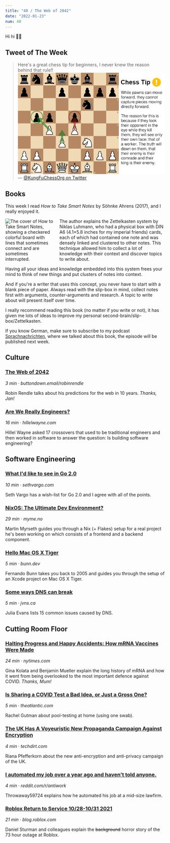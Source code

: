 ```yaml
---
title: "40 / The Web of 2042"
date: "2022-01-23"
num: 40
---
```


Hi hi ✌🏻

## Tweet of The Week

> Here's a great chess tip for beginners, I never knew the reason behind that rule!!
> ![A chess board with a Chess Tip on the side saying "While pawns can move forward, they cannot capture pieces moving directly forward. The reason for this is because if they look their opponent in the eye while they kill them, they will see only their own face: that of a worker. The truth will dawn on them, that their enemey is their comrade and their kind is their enemy."](./_twitter_image.png)
> — [@KungFuChessOrg on Twitter](https://twitter.com/KungFuChessOrg/status/1483600671148437504)

## Books

This week I read _How to Take Smart Notes_ by Söhnke Ahrens (2017), and I really enjoyed it.

<div style="width: 30%;float: left;padding-right: 20px;">
  <img alt="The cover of How to Take Smart Notes, showing a checkered colorful board with lines that sometimes connect and are sometimes interrupted." src="_/how_to_take_smart_notes_cover.jpg">
</div>

The author explains the Zettelkasten system by Niklas Luhmann, who had a physical box with DIN A6 (4.1×5.8 inches for my imperial friends) cards, each of which had contained one note and was densely linked and clustered to other notes.
This technique allowed him to collect a lot of knowledge with their context and discover topics to write about.

Having all your ideas and knowledge embedded into this system frees your mind to think of new things and put clusters of notes into context.

And if you're a writer that uses this concept, you never have to start with a blank piece of paper.
Always read with the slip-box in mind, collect notes first with arguments, counter-arguments and research.
A topic to write about will present itself over time.

I really recommend reading this book (no matter if you write or not), it has given me lots of ideas to improve my personal second-brain/slip-box/Zettelkasten.

If you know German, make sure to subscribe to my podcast [Sprachnachrichten](https://sprachnachrichten.fm), where we talked about this book, the episode will be published next week.
<br style="clear: both;">

## Culture

### [The Web of 2042](https://buttondown.email/robinrendle/archive/the-web-of-2042/)

_3 min · buttondown.email/robinrendle_

Robin Rendle talks about his predictions for the web in 10 years. _Thanks, Jan!_

### [Are We Really Engineers?](https://www.hillelwayne.com/post/are-we-really-engineers/)

_16 min · hillelwayne.com_

Hillel Wayne asked 17 crossovers that used to be traditional engineers and then worked in software to answer the question: Is building software engineering?

## Software Engineering

### [What I'd like to see in Go 2.0](https://www.sethvargo.com/what-id-like-to-see-in-go-2/)

_10 min · sethvargo.com_

Seth Vargo has a wish-list for Go 2.0 and I agree with all of the points.

### [NixOS: The Ultimate Dev Environment?](https://myme.no/posts/2022-01-16-nixos-the-ultimate-dev-environment.html)

_29 min · myme.no_

Martin Myrseth guides you through a Nix (+ Flakes) setup for a real project he's been working on which consists of a frontend and a backend component.

### [Hello Mac OS X Tiger](https://bunn.dev/benchmark/2022/01/16/hello-tiger.html)

_5 min · bunn.dev_

Fernando Bunn takes you back to 2005 and guides you through the setup of an Xcode project on Mac OS X Tiger.

### [Some ways DNS can break](https://jvns.ca/blog/2022/01/15/some-ways-dns-can-break/)

_5 min · jvns.ca_

Julia Evans lists 15 common issues caused by DNS.

## Cutting Room Floor

### [Halting Progress and Happy Accidents: How mRNA Vaccines Were Made](https://www.nytimes.com/2022/01/15/health/mrna-vaccine.html)

_24 min · nytimes.com_

Gina Kolata and Benjamin Mueller explain the long history of mRNA and how it went from being overlooked to the most important defence against COVID. _Thanks, Mum!_

### [Is Sharing a COVID Test a Bad Idea, or Just a Gross One?](https://www.theatlantic.com/health/archive/2022/01/sharing-rapid-tests/621318/)

_5 min · theatlantic.com_

Rachel Gutman about pool-testing at home (using one swab).

### [The UK Has A Voyeuristic New Propaganda Campaign Against Encryption](https://www.techdirt.com/articles/20220118/11393948308/uk-has-voyeuristic-new-propaganda-campaign-against-encryption.shtml)

_4 min · techdirt.com_

Riana Pfefferkorn about the new anti-encryption and anti-privacy campaign of the UK.

### [I automated my job over a year ago and haven't told anyone.](https://www.reddit.com/r/antiwork/comments/s2igq9/i_automated_my_job_over_a_year_ago_and_havent/)

_4 min · reddit.com/r/antiwork_

Throwaway59724 explains how he automated his job at a mid-size lawfirm.

### [Roblox Return to Service 10/28-10/31 2021](https://blog.roblox.com/2022/01/roblox-return-to-service-10-28-10-31-2021/)

_21 min · blog.roblox.com_

Daniel Sturman and colleagues explain the ~~background~~ horror story of the 73 hour outage at Roblox.
